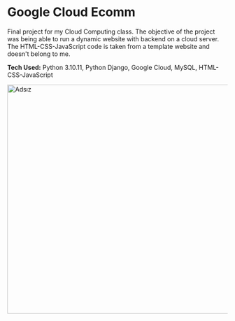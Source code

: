 # Google Cloud Ecomm

Final project for my Cloud Computing class. The objective of the project was being able to run a dynamic website with backend on a cloud server. The HTML-CSS-JavaScript code is taken from a template website and doesn't belong to me.

**Tech Used:** Python 3.10.11, Python Django, Google Cloud, MySQL, HTML-CSS-JavaScript

<img width="1292" height="524" alt="Adsız" src="https://github.com/user-attachments/assets/07d2a369-63f0-483d-ad1d-27a9f62cdd42" />
